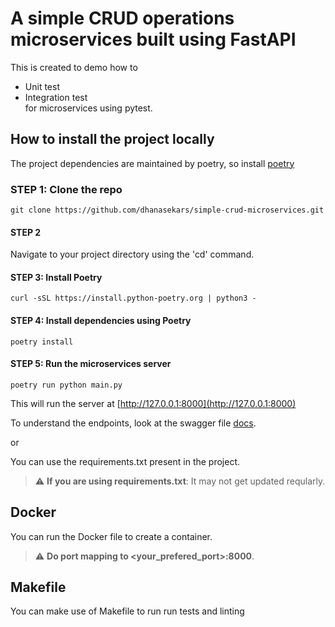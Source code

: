 # A simple CRUD operations microservices built using FastAPI

This is created to demo how to  

- Unit test
- Integration test  
for microservices using pytest.

## How to install the project locally

The project dependencies are maintained by poetry, so install [poetry](https://python-poetry.org/docs/)

### STEP 1: Clone the repo

```shell
git clone https://github.com/dhanasekars/simple-crud-microservices.git 
```

#### STEP 2  

Navigate to your project directory using the 'cd' command.

#### STEP 3: Install Poetry

```shell
curl -sSL https://install.python-poetry.org | python3 -
```

#### STEP 4: Install dependencies using Poetry

```shell
poetry install
```

#### STEP 5: Run the microservices server  

``` shell
poetry run python main.py
```

This will run the server at [http://127.0.0.1:8000](http://127.0.0.1:8000)

To understand the endpoints, look at the swagger file [docs](http://127.0.0.1:8000/docs).

or  

You can use the requirements.txt present in the project.  

> :warning: **If you are using requirements.txt**: It may not get updated reqularly.  

## Docker  

You can run the Docker file to create a container.  
> :warning: **Do port mapping to <your_prefered_port>:8000**.  

## Makefile

You can make use of Makefile to run run tests and linting 